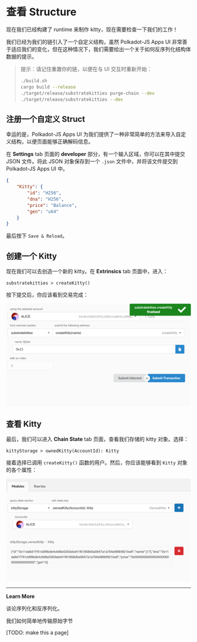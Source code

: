 # 查看 Structure

现在我们已经构建了 runtime 来制作 kitty，现在需要检查一下我们的工作！

我们已经为我们的链引入了一个自定义结构，虽然 Polkadot-JS Apps UI 非常善于适应我们的变化，但在这种情况下，我们需要给出一个关于如何反序列化结构体数据的提示。

> 提示：请记住重置你的链，以便在与 UI 交互时重新开始：
>
> ```bash
> ./build.sh
> cargo build --release
> ./target/release/substratekitties purge-chain --dev
> ./target/release/substratekitties --dev
> ```

## 注册一个自定义 Struct

幸运的是，Polkadot-JS Apps UI 为我们提供了一种非常简单的方法来导入自定义结构，以便页面能够正确解码信息。

在 **Settings** tab 页面的 **developer** 部分，有一个输入区域，你可以在其中提交 JSON 文件。将此 JSON 对象保存到一个 `.json` 文件中，并将该文件提交到 Polkadot-JS Apps UI 中。

```json
{
    "Kitty": {
        "id": "H256",
        "dna": "H256",
        "price": "Balance",
        "gen": "u64"
    }
}
```

最后按下 `Save & Reload`。

## 创建一个 Kitty

现在我们可以去创造一个新的 kitty。在 **Extrinsics** tab 页面中，进入：

```
substratekitties > createKitty()
```

按下提交后，你应该看到交易完成：

![Image of creating a kitty in the Polkadot-JS Apps UI](./assets/creating-a-kitty.png)

## 查看 Kitty

最后，我们可以进入 **Chain State** tab 页面，查看我们存储的 kitty 对象。选择：

```
kittyStorage > ownedKitty(AccountId): Kitty
```

接着选择已调用 `createKitty()` 函数的用户。然后，你应该能够看到 `Kitty` 对象的各个属性：

![Image of viewing a kitty object in the Polkadot UI](./assets/view-kitty.png)

---

**Learn More**

谈论序列化和反序列化。

我们如何简单地传输原始字节

[TODO: make this a page]
